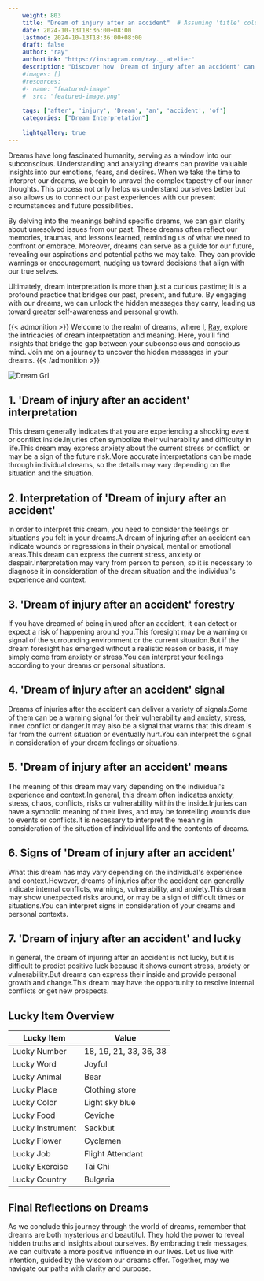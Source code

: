 ```yaml
---
    weight: 803
    title: "Dream of injury after an accident"  # Assuming 'title' column exists
    date: 2024-10-13T18:36:00+08:00
    lastmod: 2024-10-13T18:36:00+08:00
    draft: false
    author: "ray"
    authorLink: "https://instagram.com/ray._.atelier"
    description: "Discover how 'Dream of injury after an accident' can interpret your future and uncover its significant meanings in your life."
    #images: []
    #resources:
    #- name: "featured-image"
    #  src: "featured-image.png"
    
    tags: ['after', 'injury', 'Dream', 'an', 'accident', 'of']
    categories: ["Dream Interpretation"]
    
    lightgallery: true
---
```

    
Dreams have long fascinated humanity, serving as a window into our subconscious. Understanding and analyzing dreams can provide valuable insights into our emotions, fears, and desires. When we take the time to interpret our dreams, we begin to unravel the complex tapestry of our inner thoughts. This process not only helps us understand ourselves better but also allows us to connect our past experiences with our present circumstances and future possibilities.

By delving into the meanings behind specific dreams, we can gain clarity about unresolved issues from our past. These dreams often reflect our memories, traumas, and lessons learned, reminding us of what we need to confront or embrace. Moreover, dreams can serve as a guide for our future, revealing our aspirations and potential paths we may take. They can provide warnings or encouragement, nudging us toward decisions that align with our true selves.

Ultimately, dream interpretation is more than just a curious pastime; it is a profound practice that bridges our past, present, and future. By engaging with our dreams, we can unlock the hidden messages they carry, leading us toward greater self-awareness and personal growth.

{{< admonition >}}
Welcome to the realm of dreams, where I, [Ray](https://instagram.com/ray._.atelier), explore the intricacies of dream interpretation and meaning. Here, you’ll find insights that bridge the gap between your subconscious and conscious mind. Join me on a journey to uncover the hidden messages in your dreams.
{{< /admonition >}}

![Dream Grl](https://cdn.pixabay.com/photo/2017/11/02/03/35/gothic-2910057_1280.jpg "Dream Grl")

## 1. 'Dream of injury after an accident' interpretation
This dream generally indicates that you are experiencing a shocking event or conflict inside.Injuries often symbolize their vulnerability and difficulty in life.This dream may express anxiety about the current stress or conflict, or may be a sign of the future risk.More accurate interpretations can be made through individual dreams, so the details may vary depending on the situation and the situation.

## 2. Interpretation of 'Dream of injury after an accident'
In order to interpret this dream, you need to consider the feelings or situations you felt in your dreams.A dream of injuring after an accident can indicate wounds or regressions in their physical, mental or emotional areas.This dream can express the current stress, anxiety or despair.Interpretation may vary from person to person, so it is necessary to diagnose it in consideration of the dream situation and the individual's experience and context.

## 3. 'Dream of injury after an accident' forestry
If you have dreamed of being injured after an accident, it can detect or expect a risk of happening around you.This foresight may be a warning or signal of the surrounding environment or the current situation.But if the dream foresight has emerged without a realistic reason or basis, it may simply come from anxiety or stress.You can interpret your feelings according to your dreams or personal situations.

## 4. 'Dream of injury after an accident' signal
Dreams of injuries after the accident can deliver a variety of signals.Some of them can be a warning signal for their vulnerability and anxiety, stress, inner conflict or danger.It may also be a signal that warns that this dream is far from the current situation or eventually hurt.You can interpret the signal in consideration of your dream feelings or situations.

## 5. 'Dream of injury after an accident' means
The meaning of this dream may vary depending on the individual's experience and context.In general, this dream often indicates anxiety, stress, chaos, conflicts, risks or vulnerability within the inside.Injuries can have a symbolic meaning of their lives, and may be foretelling wounds due to events or conflicts.It is necessary to interpret the meaning in consideration of the situation of individual life and the contents of dreams.

## 6. Signs of 'Dream of injury after an accident'
What this dream has may vary depending on the individual's experience and context.However, dreams of injuries after the accident can generally indicate internal conflicts, warnings, vulnerability, and anxiety.This dream may show unexpected risks around, or may be a sign of difficult times or situations.You can interpret signs in consideration of your dreams and personal contexts.

## 7. 'Dream of injury after an accident' and lucky
In general, the dream of injuring after an accident is not lucky, but it is difficult to predict positive luck because it shows current stress, anxiety or vulnerability.But dreams can express their inside and provide personal growth and change.This dream may have the opportunity to resolve internal conflicts or get new prospects.

## Lucky Item Overview
| Lucky Item          | Value              |
|---------------|--------------------|
| Lucky Number        | 18, 19, 21, 33, 36, 38  |
| Lucky Word          | Joyful |
| Lucky Animal        | Bear |
| Lucky Place         | Clothing store     |
| Lucky Color         | Light sky blue     |
| Lucky Food          | Ceviche      |
| Lucky Instrument    | Sackbut |
| Lucky Flower        | Cyclamen    |
| Lucky Job           | Flight Attendant       |
| Lucky Exercise      | Tai Chi  |
| Lucky Country       | Bulgaria    |


##  Final Reflections on Dreams

As we conclude this journey through the world of dreams, remember that dreams are both mysterious and beautiful. They hold the power to reveal hidden truths and insights about ourselves. By embracing their messages, we can cultivate a more positive influence in our lives. Let us live with intention, guided by the wisdom our dreams offer. Together, may we navigate our paths with clarity and purpose.

